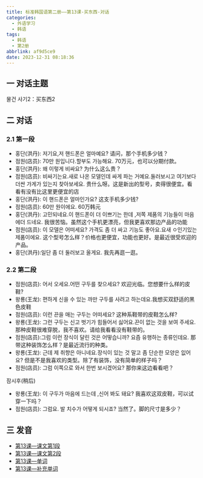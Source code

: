 ```yaml
---
title: 标准韩国语第二册——第13课-买东西-对话
categories:
  - 外语学习
  - 韩语
tags:
  - 韩语
  - 第2册
abbrlink: af9d5ce9
date: 2023-12-31 08:18:36
---
```

## 一 对话主题

물건 사기2：买东西2

<!--more-->

## 二  对话

### 2.1 第一段

* 홍단(洪丹): 저기요,저 핸드폰은 얼마예요? 请问，那个手机多少钱？
* 점원(店员): 70만 원입니다.할부도 가능해요. 70万元，也可以分期付款。
* 홍단(洪丹): 왜  이렇게 비싸요? 为什么这么贵？
* 점원(店员):  비싸기는요.새로 나온 모델인데 싸게 파는 거예요.둘러보시고 여기보다 더싼 가게가 있는지 찾아보세요. 贵什么呀。这是新出的型号，卖得很便宜。看看有没有比这里更便宜的店
* 홍단(洪丹):  이 핸드폰은 얼마인가요? 这支手机多少钱?
* 점원(店员):  60만 원이에요. 60万韩元
* 홍단(洪丹):  고민되네요.이 핸드폰이 더 이쁘기는 한데 ,저쪽 제품의 기능들이 마음에더 드네요. 我很苦恼。虽然这个手机更漂亮，但我更喜欢那边产品的功能
* 점원(店员): 이 모델은 어떠세요? 가격도  좀 더 싸고 기능도 좋아요.요새 ㅇ인기있는 제품이에요. 这个型号怎么样？价格也更便宜，功能也更好。是最近很受欢迎的产品。
* 홍단(洪丹):일단 좀 더 둘러보고 올게요. 我先再逛一逛。

### 2.2 第二段

* 점원(店员):  어서 오세요.어떤 구두를 찾으세요? 欢迎光临。您想要什么样的皮鞋?
* 왕룡(王龙): 편하게 신을 수 있는 까만 구두를 사려고 하는데요.我想买双舒适的黑色皮鞋
* 점원(店员): 이런 끈을 매는 구두는 어떠세요? 这种系鞋带的皮鞋怎么样?
* 왕룡(王龙): 그런 구두는 신고 벗기가 힘들어서 싫어요.끈이 없는 것을 보여 주세요. 那种皮鞋很难穿脱，我不喜欢。请给我看看没有鞋带的。
* 점원(店员):그럼 이런 장식이 달린 것은 어떻습니까? 요즘 유행하는 종류인데요. 那带这种装饰怎么样？是最近流行的种类。
* 왕룡(王龙): 근데 제 취향은 아니네요.장식이 있는 것 말고 좀 단순한 모양은 잆어요? 但是不是我喜欢的类型。除了有装饰，没有简单的样子吗？
* 점원(店员): 그럼 이쪽으로 와서 한번 보시겠어요? 那你来这边看看吧？

잠시후(稍后)

* 왕룡(王龙): 이 구두가 마음에 드는데 ,신어 봐도 돼요? 我喜欢这双皮鞋，可以试穿一下吗？
* 점원(店员): 그럼요. 발 치수가 어떻게 되시죠? 当然了。脚的尺寸是多少？

## 三 发音

* [第13课—课文第1段][1]
* [第13课—课文第2段][2]
* [第13课—单词][3]
* [第13课—补充单词][4]



[1]:https://active.clewm.net/ChOQCT?qrurl=http://qr31.cn/ChOQCT&gtype=1&key=de93017b3b416cab2037289b373e405c11ccb48820
[2]:https://active.clewm.net/BNl9dX?qrurl=http://qr31.cn/BNl9dX&gtype=1&key=0d20d1773904f986e03728b7f2e446f3bdd71b1850
[3]:https://active.clewm.net/FGeFU1?qrurl=http://qr31.cn/FGeFU1&gtype=1&key=035111752b769c1fd03728bf1f3ff1bdc906cff868
[4]:https://active.clewm.net/Bbpacz?qrurl=http://qr31.cn/Bbpacz&gtype=1&key=b30eb171e837607920372802afed4af08c6855a892